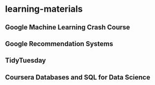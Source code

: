 # learning-materials

## Google Machine Learning Crash Course

## Google Recommendation Systems

## TidyTuesday

## Coursera Databases and SQL for Data Science
